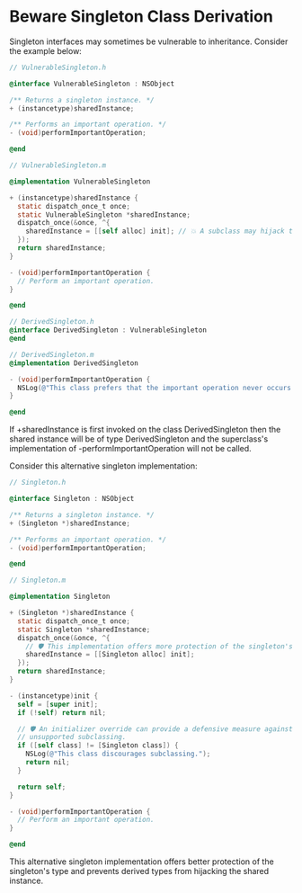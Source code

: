 # Beware Singleton Class Derivation

Singleton interfaces may sometimes be vulnerable to inheritance. Consider the example below:

```Objective-C
// VulnerableSingleton.h

@interface VulnerableSingleton : NSObject

/** Returns a singleton instance. */
+ (instancetype)sharedInstance;

/** Performs an important operation. */
- (void)performImportantOperation;

@end

```

```Objective-C
// VulnerableSingleton.m

@implementation VulnerableSingleton

+ (instancetype)sharedInstance {
  static dispatch_once_t once;
  static VulnerableSingleton *sharedInstance;
  dispatch_once(&once, ^{
    sharedInstance = [[self alloc] init]; // 💥 A subclass may hijack the singleton instance.
  });
  return sharedInstance;
}

- (void)performImportantOperation {
  // Perform an important operation.
}

@end

```

```Objective-C
// DerivedSingleton.h
@interface DerivedSingleton : VulnerableSingleton
@end

```

```Objective-C
// DerivedSingleton.m
@implementation DerivedSingleton

- (void)performImportantOperation {
  NSLog(@"This class prefers that the important operation never occurs.");
}

@end

```

If +sharedInstance is first invoked on the class DerivedSingleton then the shared instance
will be of type DerivedSingleton and the superclass's implementation of -performImportantOperation
will not be called.

Consider this alternative singleton implementation:

```Objective-C
// Singleton.h

@interface Singleton : NSObject

/** Returns a singleton instance. */
+ (Singleton *)sharedInstance;

/** Performs an important operation. */
- (void)performImportantOperation;

@end

```

```Objective-C
// Singleton.m

@implementation Singleton

+ (Singleton *)sharedInstance {
  static dispatch_once_t once;
  static Singleton *sharedInstance;
  dispatch_once(&once, ^{
    // 🛡 This implementation offers more protection of the singleton's type.
    sharedInstance = [[Singleton alloc] init];
  });
  return sharedInstance;
}

- (instancetype)init {
  self = [super init];
  if (!self) return nil;

  // 🛡 An initializer override can provide a defensive measure against
  // unsupported subclassing.
  if ([self class] != [Singleton class]) {
    NSLog(@"This class discourages subclassing.");
    return nil;
  }

  return self;
}

- (void)performImportantOperation {
  // Perform an important operation.
}

@end

```

This alternative singleton implementation offers better protection of the singleton's type
and prevents derived types from hijacking the shared instance.

